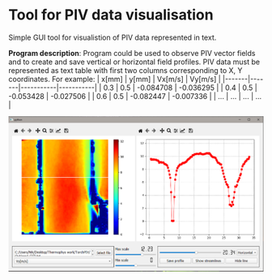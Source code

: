 # Tool for PIV data visualisation
Simple GUI tool for visualistion of PIV data represented in text.

__Program description__:
Program could be used to observe PIV vector fields and to create and save vertical or horizontal field profiles.
PIV data must be represented as text table with first two columns corresponding to X, Y coordinates. For example:
| x[mm] | y[mm] | Vx[m/s]   | Vy[m/s]   |
|-------|-------|-----------|-----------|
| 0.3   | 0.5   | -0.084708 | -0.036295 |
| 0.4   | 0.5   | -0.053428 | -0.027506 |
| 0.6   | 0.5   | -0.082447 | -0.007336 |
| ...   | ...   | ...       | ...       |

![plot](demo.PNG)
